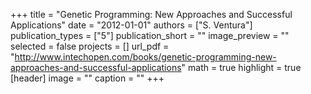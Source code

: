 +++
title = "Genetic Programming: New Approaches and Successful Applications"
date = "2012-01-01"
authors = ["S. Ventura"]
publication_types = ["5"]
publication_short = ""
image_preview = ""
selected = false
projects = []
url_pdf = "http://www.intechopen.com/books/genetic-programming-new-approaches-and-successful-applications"
math = true
highlight = true
[header]
image = ""
caption = ""
+++

